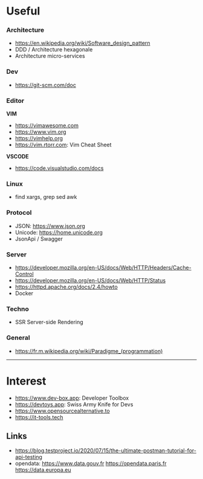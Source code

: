 # Useful 

### Architecture
* https://en.wikipedia.org/wiki/Software_design_pattern
* DDD / Architecture hexagonale
* Architecture micro-services

### Dev
* https://git-scm.com/doc

### Editor
**VIM**
* https://vimawesome.com
* https://www.vim.org
* https://vimhelp.org
* https://vim.rtorr.com: Vim Cheat Sheet

**VSCODE**
* https://code.visualstudio.com/docs

### Linux
- find xargs, grep sed awk

### Protocol
* JSON: https://www.json.org
* Unicode: https://home.unicode.org
* JsonApi / Swagger

### Server
* https://developer.mozilla.org/en-US/docs/Web/HTTP/Headers/Cache-Control
* https://developer.mozilla.org/en-US/docs/Web/HTTP/Status
* https://httpd.apache.org/docs/2.4/howto
* Docker

### Techno
* SSR Server-side Rendering

### General
- https://fr.m.wikipedia.org/wiki/Paradigme_(programmation)

---
# Interest
- https://www.dev-box.app: Developer Toolbox
- https://devtoys.app: Swiss Army Knife for Devs
- https://www.opensourcealternative.to
- https://it-tools.tech

## Links
* https://blog.testproject.io/2020/07/15/the-ultimate-postman-tutorial-for-api-testing
* opendata: https://www.data.gouv.fr https://opendata.paris.fr https://data.europa.eu
